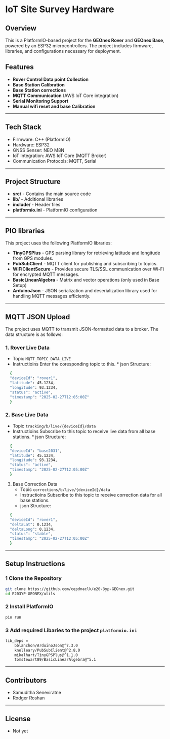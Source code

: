 # IoT Site Survey Hardware

## Overview
This is a PlatformIO-based project for the **GEOnex Rover** and **GEOnex Base**, powered by an ESP32 microcontrollers. The project includes firmware, libraries, and configurations necessary for deployment.

## Features
- **Rover Control Data point Collection**
- **Base Station Calibration** 
- **Base Station corrections**
- **MQTT Communication** (AWS IoT Core integration)
- **Serial Monitoring Support**
- **Manual wifi reset and base Calibration**

---

## Tech Stack
- Firmware: C++ (PlatformIO)
- Hardware: ESP32
- GNSS Senser: NEO M8N
- IoT Integration: AWS IoT Core (MQTT Broker)
- Communication Protocols: MQTT, Serial

---

## Project Structure
- **src/** - Contains the main source code
- **lib/** - Additional libraries
- **include/** - Header files
- **platformio.ini** - PlatformIO configuration

---

## PIO libraries
This project uses the following PlatformIO libraries:
- **TinyGPSPlus** - GPS parsing library for retrieving latitude and longitude from GPS modules.
- **PubSubClient** -  MQTT client for publishing and subscribing to topics.
- **WiFiClientSecure** -  Provides secure TLS/SSL communication over Wi-Fi for encrypted MQTT messages.
- **BasicLinearAlgebra** -  Matrix and vector operations (only used in Base Setup)
- **ArduinoJson** - JSON serialization and deserialization library used for handling MQTT messages efficiently.

---

## MQTT JSON Upload
The project uses MQTT to transmit JSON-formatted data to a broker. The data structure is as follows:

### 1. Rover Live Data
   * Topic `MQTT_TOPIC_DATA_LIVE`
   * Instructioins
        Enter the coresponding topic to this. 
    * json Structure:
  ```sh
    {
    "deviceId": "rover1",
    "latitude": 45.1234,
    "longitude": 93.1234,
    "status": "active",
    "timestamp": "2025-02-27T12:05:00Z"
    }

  ```
### 2. Base Live Data
   * Topic `tracking/b/live/{deviceId}/data`
   * Instructioins
        Subscribe to this topic to receive live data from all base stations. 
    * json Structure:
  ```sh
    {
    "deviceId": "base2031",
    "latitude": 45.1234,
    "longitude": 93.1234,
    "status": "active",
    "timestamp": "2025-02-27T12:05:00Z"
    }

  ```
3. Base Correction Data
   * Topic `corrections/b/live/{deviceId}/data`
   * Instructioins
        Subscribe to this topic to receive correction data for all base stations.
    * json Structure:
  ```sh
    {
    "deviceId": "rover1",
    "deltaLat": 0.1234,
    "deltaLong": 0.1234,
    "status": "stable",
    "timestamp": "2025-02-27T12:05:00Z"
    }

  ```
---

## **Setup Instructions**

### **1️ Clone the Repository**
```sh
git clone https://github.com/cepdnaclk/e20-3yp-GEOnex.git
cd E203YP-GEONEX/utils
```

### **2️ Install PlatformIO**
```sh
pio run
```

### **3 Add required Libaries to the project** `platformio.ini`
```sh
lib_deps = 
	bblanchon/ArduinoJson@^7.3.0
	knolleary/PubSubClient@^2.8.0
	mikalhart/TinyGPSPlus@^1.1.0
	tomstewart89/BasicLinearAlgebra@^5.1
```
---

## **Contributors**
- Samuditha Seneviratne
- Rodger Roshan

---

## **License**
- Not yet


